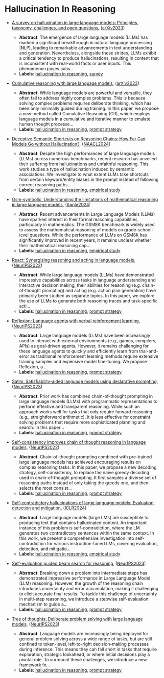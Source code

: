# Hallucination In Reasoning

- [A survey on hallucination in large language models: Principles, taxonomy, challenges, and open questions](../venues/arXiv2023/paper_12.md), ([arXiv2023](../venues/arXiv2023/README.md))

  - **Abstract**: The emergence of large language models (LLMs) has marked a significant breakthrough in natural language processing (NLP), leading to remarkable advancements in text understanding and generation. Nevertheless, alongside these strides, LLMs exhibit a critical tendency to produce hallucinations, resulting in content that is inconsistent with real-world facts or user inputs. This phenomenon poses subs...
  - **Labels**: [hallucination in reasoning](hallucination_in_reasoning.md), [survey](survey.md)


- [Cumulative reasoning with large language models](../venues/arXiv2023/paper_13.md), ([arXiv2023](../venues/arXiv2023/README.md))

  - **Abstract**: While language models are powerful and versatile, they often fail to address highly complex problems. This is because solving complex problems requires deliberate thinking, which has been only minimally guided during training. In this paper, we propose a new method called Cumulative Reasoning (CR), which employs language models in a cumulative and iterative manner to emulate human thought processe...
  - **Labels**: [hallucination in reasoning](hallucination_in_reasoning.md), [prompt strategy](prompt_strategy.md)


- [Deceptive Semantic Shortcuts on Reasoning Chains: How Far Can Models Go without Hallucination?](../venues/NAACL2024/paper_6.md), ([NAACL2024](../venues/NAACL2024/README.md))

  - **Abstract**: Despite the high performances of large language models (LLMs) across numerous benchmarks, recent research has unveiled their suffering from hallucinations and unfaithful reasoning. This work studies a type of hallucination induced by semantic associations. We investigate to what extent LLMs take shortcuts from certain keyword/entity biases in the prompt instead of following correct reasoning paths...
  - **Labels**: [hallucination in reasoning](hallucination_in_reasoning.md), [empirical study](empirical_study.md)


- [Gsm-symbolic: Understanding the limitations of mathematical reasoning in large language models](../venues/Apple2024/paper_1.md), ([Apple2024](../venues/Apple2024/README.md))

  - **Abstract**: Recent advancements in Large Language Models (LLMs) have sparked interest in their formal reasoning capabilities, particularly in mathematics. The GSM8K benchmark is widely used to assess the mathematical reasoning of models on grade-school-level questions. While the performance of LLMs on GSM8K has significantly improved in recent years, it remains unclear whether their mathematical reasoning cap...
  - **Labels**: [hallucination in reasoning](hallucination_in_reasoning.md), [empirical study](empirical_study.md)


- [React: Synergizing reasoning and acting in language models](../venues/NeurIPS2022/paper_1.md), ([NeurIPS2022](../venues/NeurIPS2022/README.md))

  - **Abstract**: While large language models (LLMs) have demonstrated impressive capabilities across tasks in language understanding and interactive decision making, their abilities for reasoning (e.g. chain-of-thought prompting) and acting (e.g. action plan generation) have primarily been studied as separate topics. In this paper, we explore the use of LLMs to generate both reasoning traces and task-specific acti...
  - **Labels**: [hallucination in reasoning](hallucination_in_reasoning.md), [prompt strategy](prompt_strategy.md)


- [Reflexion: Language agents with verbal reinforcement learning](../venues/NeurIPS2023/paper_4.md), ([NeurIPS2023](../venues/NeurIPS2023/README.md))

  - **Abstract**: Large language models (LLMs) have been increasingly used to interact with external environments (e.g., games, compilers, APIs) as goal-driven agents. However, it remains challenging for these language agents to quickly and efficiently learn from trial-and-error as traditional reinforcement learning methods require extensive training samples and expensive model fine-tuning. We propose Reflexion, a ...
  - **Labels**: [hallucination in reasoning](hallucination_in_reasoning.md), [prompt strategy](prompt_strategy.md)


- [Satlm: Satisfiability-aided language models using declarative prompting](../venues/NeurIPS2023/paper_5.md), ([NeurIPS2023](../venues/NeurIPS2023/README.md))

  - **Abstract**: Prior work has combined chain-of-thought prompting in large language models (LLMs) with programmatic representations to perform effective and transparent reasoning. While such an approach works well for tasks that only require forward reasoning (e.g., straightforward arithmetic), it is less effective for constraint solving problems that require more sophisticated planning and search. In this paper...
  - **Labels**: [hallucination in reasoning](hallucination_in_reasoning.md), [prompt strategy](prompt_strategy.md)


- [Self-consistency improves chain of thought reasoning in language models](../venues/NeurIPS2022/paper_2.md), ([NeurIPS2022](../venues/NeurIPS2022/README.md))

  - **Abstract**: Chain-of-thought prompting combined with pre-trained large language models has achieved encouraging results on complex reasoning tasks. In this paper, we propose a new decoding strategy, self-consistency, to replace the naive greedy decoding used in chain-of-thought prompting. It first samples a diverse set of reasoning paths instead of only taking the greedy one, and then selects the most consist...
  - **Labels**: [hallucination in reasoning](hallucination_in_reasoning.md), [prompt strategy](prompt_strategy.md)


- [Self-contradictory hallucinations of large language models: Evaluation, detection and mitigation](../venues/ICLR2024/paper_8.md), ([ICLR2024](../venues/ICLR2024/README.md))

  - **Abstract**: Large language models (large LMs) are susceptible to producing text that contains hallucinated content. An important instance of this problem is self-contradiction, where the LM generates two contradictory sentences within the same context. In this work, we present a comprehensive investigation into self-contradiction for various instruction-tuned LMs, covering evaluation, detection, and mitigatio...
  - **Labels**: [hallucination in reasoning](hallucination_in_reasoning.md), [empirical study](empirical_study.md)


- [Self-evaluation guided beam search for reasoning](../venues/NeurIPS2023/paper_2.md), ([NeurIPS2023](../venues/NeurIPS2023/README.md))

  - **Abstract**: Breaking down a problem into intermediate steps has demonstrated impressive performance in Large Language Model (LLM) reasoning. However, the growth of the reasoning chain introduces uncertainty and error accumulation, making it challenging to elicit accurate final results. To tackle this challenge of uncertainty in multi-step reasoning, we introduce a stepwise self-evaluation mechanism to guide a...
  - **Labels**: [hallucination in reasoning](hallucination_in_reasoning.md), [prompt strategy](prompt_strategy.md)


- [Tree of thoughts: Deliberate problem solving with large language models](../venues/NeurIPS2023/paper_3.md), ([NeurIPS2023](../venues/NeurIPS2023/README.md))

  - **Abstract**: Language models are increasingly being deployed for general problem solving across a wide range of tasks, but are still confined to token-level, left-to-right decision-making processes during inference. This means they can fall short in  tasks that require exploration, strategic lookahead, or where initial decisions play a pivotal role. To surmount these challenges, we introduce a new framework fo...
  - **Labels**: [hallucination in reasoning](hallucination_in_reasoning.md), [prompt strategy](prompt_strategy.md)
